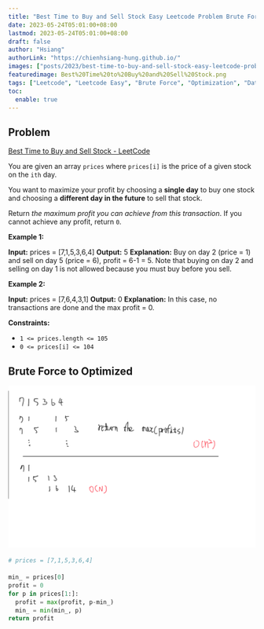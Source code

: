 ```yaml
---
title: "Best Time to Buy and Sell Stock Easy Leetcode Problem Brute Force to Optimized"
date: 2023-05-24T05:01:00+08:00
lastmod: 2023-05-24T05:01:00+08:00
draft: false
author: "Hsiang"
authorLink: "https://chienhsiang-hung.github.io/"
images: ["posts/2023/best-time-to-buy-and-sell-stock-easy-leetcode-problem-brute-force-to-optimized/Best%20Time%20to%20Buy%20and%20Sell%20Stock.png"]
featuredimage: Best%20Time%20to%20Buy%20and%20Sell%20Stock.png
tags: ["Leetcode", "Leetcode Easy", "Brute Force", "Optimization", "Data Structure Algorithm"]
toc:
  enable: true
---
```

## Problem
[Best Time to Buy and Sell Stock - LeetCode](https://leetcode.com/problems/best-time-to-buy-and-sell-stock/)

You are given an array  `prices`  where  `prices[i]`  is the price of a given stock on the  `ith`  day.

You want to maximize your profit by choosing a  **single day**  to buy one stock and choosing a  **different day in the future**  to sell that stock.

Return  _the maximum profit you can achieve from this transaction_. If you cannot achieve any profit, return  `0`.

**Example 1:**

**Input:** prices = [7,1,5,3,6,4]
**Output:** 5
**Explanation:** Buy on day 2 (price = 1) and sell on day 5 (price = 6), profit = 6-1 = 5.
Note that buying on day 2 and selling on day 1 is not allowed because you must buy before you sell.

**Example 2:**

**Input:** prices = [7,6,4,3,1]
**Output:** 0
**Explanation:** In this case, no transactions are done and the max profit = 0.

**Constraints:**

-   `1 <= prices.length <= 105`
-   `0 <= prices[i] <= 104`
## Brute Force to Optimized
![alt Best%20Time%20to%20Buy%20and%20Sell%20Stock.png](Best%20Time%20to%20Buy%20and%20Sell%20Stock.png "Best Time to Buy and Sell Stock")
```python
# prices = [7,1,5,3,6,4]

min_ = prices[0]
profit = 0
for p in prices[1:]:
  profit = max(profit, p-min_)
  min_ = min(min_, p)
return profit
```
